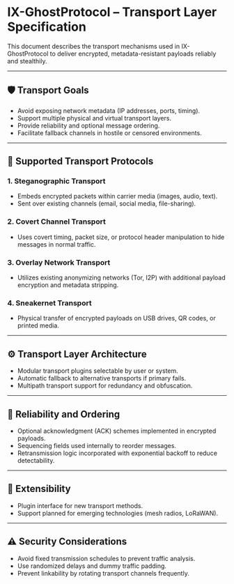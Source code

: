 # IX-GhostProtocol – Transport Layer Specification

This document describes the transport mechanisms used in IX-GhostProtocol to deliver encrypted, metadata-resistant payloads reliably and stealthily.

---

## 🛡 Transport Goals

- Avoid exposing network metadata (IP addresses, ports, timing).
- Support multiple physical and virtual transport layers.
- Provide reliability and optional message ordering.
- Facilitate fallback channels in hostile or censored environments.

---

## 🚚 Supported Transport Protocols

### 1. Steganographic Transport
- Embeds encrypted packets within carrier media (images, audio, text).
- Sent over existing channels (email, social media, file-sharing).

### 2. Covert Channel Transport
- Uses covert timing, packet size, or protocol header manipulation to hide messages in normal traffic.

### 3. Overlay Network Transport
- Utilizes existing anonymizing networks (Tor, I2P) with additional payload encryption and metadata stripping.

### 4. Sneakernet Transport
- Physical transfer of encrypted payloads on USB drives, QR codes, or printed media.

---

## ⚙ Transport Layer Architecture

- Modular transport plugins selectable by user or system.
- Automatic fallback to alternative transports if primary fails.
- Multipath transport support for redundancy and obfuscation.

---

## 🔄 Reliability and Ordering

- Optional acknowledgment (ACK) schemes implemented in encrypted payloads.
- Sequencing fields used internally to reorder messages.
- Retransmission logic incorporated with exponential backoff to reduce detectability.

---

## 🔧 Extensibility

- Plugin interface for new transport methods.
- Support planned for emerging technologies (mesh radios, LoRaWAN).

---

## ⚠️ Security Considerations

- Avoid fixed transmission schedules to prevent traffic analysis.
- Use randomized delays and dummy traffic padding.
- Prevent linkability by rotating transport channels frequently.
